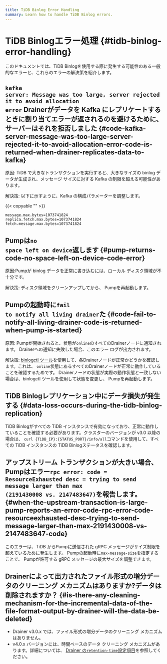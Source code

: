 ```yaml
---
title: TiDB Binlog Error Handling
summary: Learn how to handle TiDB Binlog errors.
---
```


# TiDB Binlogエラー処理 {#tidb-binlog-error-handling}

このドキュメントでは、TiDB Binlogを使用する際に発生する可能性のある一般的なエラーと、これらのエラーの解決策を紹介します。

## <code>kafka server: Message was too large, server rejected it to avoid allocation error</code> Drainerがデータを Kafka にレプリケートするときに割り当てエラーが返されるのを避けるために、サーバーはそれを拒否しました {#code-kafka-server-message-was-too-large-server-rejected-it-to-avoid-allocation-error-code-is-returned-when-drainer-replicates-data-to-kafka}

原因: TiDB で大きなトランザクションを実行すると、大きなサイズの binlog データが生成され、メッセージ サイズに対する Kafka の制限を超える可能性があります。

解決策: 以下に示すように、Kafka の構成パラメーターを調整します。

{{< copyable "" >}}

```
message.max.bytes=1073741824
replica.fetch.max.bytes=1073741824
fetch.message.max.bytes=1073741824
```

## Pumpは<code>no space left on device</code>返します {#pump-returns-code-no-space-left-on-device-code-error}

原因:Pumpが binlog データを正常に書き込むには、ローカル ディスク領域が不十分です。

解決策: ディスク領域をクリーンアップしてから、 Pumpを再起動します。

## Pumpの起動時に<code>fail to notify all living drainer</code>た {#code-fail-to-notify-all-living-drainer-code-is-returned-when-pump-is-started}

原因: Pumpが開始されると、状態が`online`のすべてのDrainerノードに通知されます。 Drainerへの通知に失敗した場合、このエラー ログが出力されます。

解決策: [binlogctl ツール](/tidb-binlog/binlog-control.md)を使用して、各Drainerノードが正常かどうかを確認します。これは、 `online`状態にあるすべてのDrainerノードが正常に動作していることを確認するためです。 Drainerノードの状態が実際の動作状態と一致しない場合は、binlogctl ツールを使用して状態を変更し、 Pumpを再起動します。

## TiDB Binlogレプリケーション中にデータ損失が発生する {#data-loss-occurs-during-the-tidb-binlog-replication}

TiDB Binlogがすべての TiDB インスタンスで有効になっており、正常に動作していることを確認する必要があります。クラスターのバージョンが v3.0 以降の場合は、 `curl {TiDB_IP}:{STATUS_PORT}/info/all`コマンドを使用して、すべての TiDB インスタンスの TiDB Binlogステータスを確認します。

## アップストリーム トランザクションが大きい場合、 Pumpはエラー<code>rpc error: code = ResourceExhausted desc = trying to send message larger than max (2191430008 vs. 2147483647)</code>を報告します。 {#when-the-upstream-transaction-is-large-pump-reports-an-error-code-rpc-error-code-resourceexhausted-desc-trying-to-send-message-larger-than-max-2191430008-vs-2147483647-code}

このエラーは、TiDB からPumpに送信された gRPC メッセージがサイズ制限を超えているために発生します。 Pumpの起動時に`max-message-size`を指定することで、 Pumpが許可する gRPC メッセージの最大サイズを調整できます。

## Drainerによって出力されたファイル形式の増分データのクリーニング メカニズムはありますか?データは削除されますか？ {#is-there-any-cleaning-mechanism-for-the-incremental-data-of-the-file-format-output-by-drainer-will-the-data-be-deleted}

-   Drainer v3.0.x では、ファイル形式の増分データのクリーニング メカニズムはありません。
-   v4.0.x バージョンには、時間ベースのデータ クリーニング メカニズムがあります。詳細については、 [Drainer の`retention-time`設定項目](https://github.com/pingcap/tidb-binlog/blob/v4.0.9/cmd/drainer/drainer.toml#L153)を参照してください。

